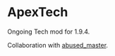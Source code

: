 # ApexTech
Ongoing Tech mod for 1.9.4.

Collaboration with [abused_master](https://github.com/abused).
